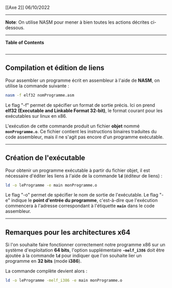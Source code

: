 [[Axe 2]]
06/10/2022
****
**Note**: On utilise NASM pour mener à bien toutes les actions décrites ci-dessous.
****
**Table of Contents**
```table-of-contents
```

****
## Compilation et édition de liens

Pour assembler un programme écrit en assembleur à l'aide de **NASM**, on utilise la commande suivante :
```bash
nasm -f elf32 nomProgramme.asm
```

Le flag "-f" permet de spécifier un format de sortie précis. Ici on prend **elf32 (Executable and Linkable Format 32-bit)**, le format courant pour les exécutables sur linux en x86.


L'exécution de cette commande produit un fichier **objet** nommé **`monProgramme.o`**. Ce fichier contient les instructions binaires traduites du code assembleur, mais il ne s'agit pas encore d'un programme exécutable.


****
## Création de l'exécutable

Pour obtenir un programme exécutable à partir du fichier objet, il est nécessaire d'éditer les liens à l'aide de la commande **`ld`** (éditeur de liens) :
```bash
ld -o leProgramme -e main monProgramme.o
```

Le flag "-o" permet de spécifier le nom de sortie de l'exécutable. Le flag "-e" indique le **point d'entrée du programme**, c'est-à-dire que l'exécution commencera à l'adresse correspondant à l'étiquette **`main`** dans le code assembleur.


****
## Remarques pour les architectures x64

Si l'on souhaite faire fonctionner correctement notre programme x86 sur un système d'exploitation **64 bits**, l'option supplémentaire **`-melf_i386`** doit être ajoutée à la commande **`ld`** pour indiquer que l'on souhaite lier un programme en **32 bits** (mode **i386**).

La commande complète devient alors :
```bash
ld -o leProgramme -melf_i386 -e main monProgramme.o
```
